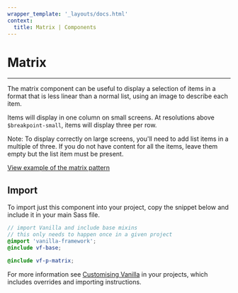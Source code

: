 ```yaml
---
wrapper_template: '_layouts/docs.html'
context:
  title: Matrix | Components
---
```


# Matrix

<hr>

The matrix component can be useful to display a selection of items in a format that is less linear than a normal list, using an image to describe each item.

Items will display in one column on small screens. At resolutions above `$breakpoint-small`, items will display three per row.

<div class="p-notification--information">
  <p class="p-notification__content">
    <span class="p-notification__title">Note:</span>
    <span class="p-notification__message">To display correctly on large screens, you'll need to add list items in a multiple of three. If you do not have content for all the items, leave them empty but the list item must be present.</span>
  </p>
</div>

<div class="embedded-example"><a href="/docs/examples/patterns/matrix/" class="js-example">
View example of the matrix pattern
</a></div>

## Import

To import just this component into your project, copy the snippet below and include it in your main Sass file.

```scss
// import Vanilla and include base mixins
// this only needs to happen once in a given project
@import 'vanilla-framework';
@include vf-base;

@include vf-p-matrix;
```

For more information see [Customising Vanilla](/docs/customising-vanilla/) in your projects, which includes overrides and importing instructions.
